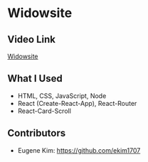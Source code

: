 # Widowsite

## Video Link
[Widowsite](https://youtu.be/fxX90aPSra8)

## What I Used
  * HTML, CSS, JavaScript, Node
  * React (Create-React-App), React-Router
  * React-Card-Scroll

## Contributors 
* Eugene Kim: https://github.com/ekim1707 
